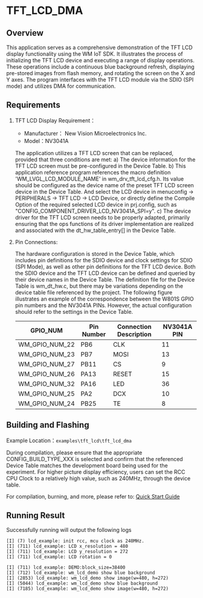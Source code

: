 # TFT_LCD_DMA

## Overview

This application serves as a comprehensive demonstration of the TFT LCD display functionality using the WM IoT SDK. It illustrates the process of initializing the TFT LCD device and executing a range of display operations. These operations include a continuous blue background refresh, displaying pre-stored images from flash memory, and rotating the screen on the X and Y axes.
The program interfaces with the TFT LCD module via the SDIO (SPI mode) and utilizes DMA for communication.


## Requirements

1. TFT LCD Display Requirement：

   - Manufacturer： New Vision Microelectronics Inc.
   - Model：NV3041A

   The application utilizes a TFT LCD screen that can be replaced, provided that three conditions are met:
   a) The device information for the TFT LCD screen must be pre-configured in the Device Table.
   b) This application reference program references the macro definition 'WM_LVGL_LCD_MODULE_NAME' in wm_drv_tft_lcd_cfg.h. Its value should be configured as the device name of the preset TFT LCD screen device in the Device Table. And select the LCD device in menuconfig -> PERIPHERALS -> TFT LCD -> LCD Device, or directly define the Compile Option of the required selected LCD device in prj.config, such as "CONFIG_COMPONENT_DRIVER_LCD_NV3041A_SPI=y".
   c) The device driver for the TFT LCD screen needs to be properly adapted, primarily ensuring that the ops functions of its driver implementation are realized and associated with the dt_hw_table_entry[] in the Device Table.

2. Pin Connections:

   The hardware configuration is stored in the Device Table, which includes pin definitions for the SDIO device and clock settings for SDIO (SPI Mode), as well as other pin definitions for the TFT LCD device.
   Both the SDIO device and the TFT LCD device can be defined and queried by their device names in the Device Table.
   The definition file for the Device Table is wm_dt_hw.c, but there may be variations depending on the device table file referenced by the project.
   The following figure illustrates an example of the correspondence between the W801S GPIO pin numbers and the NV3041A PINs. However, the actual configuration should refer to the settings in the Device Table.

   | GPIO_NUM       | Pin Number | Connection Description | NV3041A PIN |
   | -------------  |----------- | ---------------------- | ----------- |
   | WM_GPIO_NUM_22 | PB6        | CLK                    | 11          |
   | WM_GPIO_NUM_23 | PB7        | MOSI                   | 13          |
   | WM_GPIO_NUM_27 | PB11       | CS                     | 9           |
   | WM_GPIO_NUM_26 | PA13       | RESET                  | 15          |
   | WM_GPIO_NUM_32 | PA16       | LED                    | 36          |
   | WM_GPIO_NUM_25 | PA2        | DCX                    | 10          |
   | WM_GPIO_NUM_24 | PB25       | TE                     | 8           |


## Building and Flashing

Example Location：`examples\tft_lcd\tft_lcd_dma`

During compilation, please ensure that the appropriate CONFIG_BUILD_TYPE_XXX is selected and confirm that the referenced Device Table matches the development board being used for the experiment.
For higher picture display efficiency, users can set the RCC CPU Clock to a relatively high value, such as 240MHz, through the device table.

For compilation, burning, and more, please refer to: [Quick Start Guide](https://doc.winnermicro.net/w800/en/latest/get_started/index.html)


## Running Result

Successfully running will output the following logs

```
[I] (7) lcd_example: init rcc, mcu clock as 240MHz.
[I] (711) lcd_example: LCD x_resolution = 480
[I] (711) lcd_example: LCD y_resolution = 272
[I] (711) lcd_example: LCD rotation = 0

[I] (711) lcd_example: DEMO:block_size=38400
[I] (712) lcd_example: wm_lcd_demo show blue background
[I] (2853) lcd_example: wm_lcd_demo show image(w=480, h=272)
[I] (5044) lcd_example: wm_lcd_demo show blue background
[I] (7185) lcd_example: wm_lcd_demo show image(w=480, h=272)
```